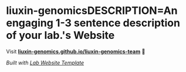 
# liuxin-genomicsDESCRIPTION=An engaging 1-3 sentence description of your lab.'s Website

Visit **[liuxin-genomics.github.io/liuxin-genomics-team](https://liuxin-genomics.github.io/liuxin-genomics-team)** 🚀

_Built with [Lab Website Template](https://greene-lab.gitbook.io/lab-website-template-docs)_
